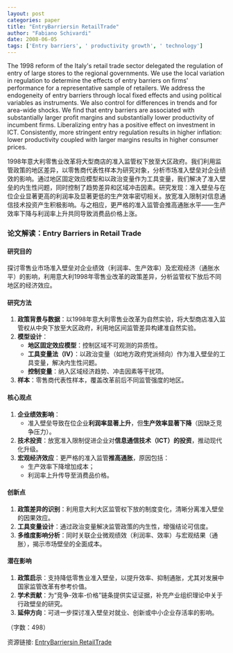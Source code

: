 ```yaml
---
layout: post
categories: paper
title: "EntryBarriersin RetailTrade"
author: "Fabiano Schivardi"
date: 2008-06-05
tags: ['Entry barriers', ' productivity growth', ' technology']
---
```


The 1998 reform of the Italy's retail trade sector delegated the regulation of entry of large stores to the regional governments. We use the local variation in regulation to determine the effects of entry barriers on firms' performance for a representative sample of retailers. We address the endogeneity of entry barriers through local fixed effects and using political variables as instruments. We also control for differences in trends and for area-wide shocks. We find that entry barriers are associated with substantially larger profit margins and substantially lower productivity of incumbent firms. Liberalizing entry has a positive effect on investment in ICT. Consistently, more stringent entry regulation results in higher inflation: lower productivity coupled with larger margins results in higher consumer prices.

1998年意大利零售业改革将大型商店的准入监管权下放至大区政府。我们利用监管政策的地区差异，以零售商代表性样本为研究对象，分析市场准入壁垒对企业绩效的影响。通过地区固定效应模型和以政治变量作为工具变量，我们解决了准入壁垒的内生性问题，同时控制了趋势差异和区域冲击因素。研究发现：准入壁垒与在位企业显著更高的利润率及显著更低的生产效率密切相关。放宽准入限制对信息通信技术投资产生积极影响。与之相应，更严格的准入监管会推高通胀水平——生产效率下降与利润率上升共同导致消费品价格上涨。

### 论文解读：**Entry Barriers in Retail Trade**  

#### **研究目的**  
探讨零售业市场准入壁垒对企业绩效（利润率、生产效率）及宏观经济（通胀水平）的影响，利用意大利1998年零售业改革的政策差异，分析监管权下放后不同地区的经济效应。  

#### **研究方法**  
1. **政策背景与数据**：以1998年意大利零售业改革为自然实验，将大型商店准入监管权从中央下放至大区政府，利用地区间监管差异构建准自然实验。  
2. **模型设计**：  
   - **地区固定效应模型**：控制区域不可观测的异质性。  
   - **工具变量法（IV）**：以政治变量（如地方政府党派倾向）作为准入壁垒的工具变量，解决内生性问题。  
   - **控制变量**：纳入区域经济趋势、冲击因素等干扰项。  
3. **样本**：零售商代表性样本，覆盖改革前后不同监管强度的地区。  

#### **核心观点**  
1. **企业绩效影响**：  
   - 准入壁垒导致在位企业**利润率显著上升**，但**生产效率显著下降**（因缺乏竞争压力）。  
2. **技术投资**：放宽准入限制促进企业对**信息通信技术（ICT）的投资**，推动现代化升级。  
3. **宏观经济效应**：更严格的准入监管**推高通胀**，原因包括：  
   - 生产效率下降增加成本；  
   - 利润率上升传导至消费品价格。  

#### **创新点**  
1. **政策差异的识别**：利用意大利大区监管权下放的制度变化，清晰分离准入壁垒的因果效应。  
2. **工具变量设计**：通过政治变量解决监管政策的内生性，增强结论可信度。  
3. **多维度影响分析**：同时关联企业微观绩效（利润率、效率）与宏观结果（通胀），揭示市场壁垒的全面成本。  

#### **潜在影响**  
1. **政策启示**：支持降低零售业准入壁垒，以提升效率、抑制通胀，尤其对发展中国家监管改革有参考价值。  
2. **学术贡献**：为“竞争-效率-价格”链条提供实证证据，补充产业组织理论中关于行政壁垒的研究。  
3. **延伸方向**：可进一步探讨准入壁垒对就业、创新或中小企业存活率的影响。  

（字数：498）

资源链接: [EntryBarriersin RetailTrade](https://papers.ssrn.com/sol3/papers.cfm?abstract_id=1140566)
